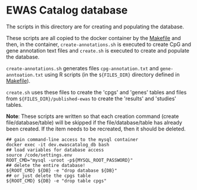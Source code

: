 # EWAS Catalog database

The scripts in this directory are for creating and populating the database.

These scripts are all copied to the docker container by the
[Makefile](../Makefile)
and then, in the container,
`create-annotations.sh` is executed to create
CpG and gene annotation text files
and `create.sh` is executed to
create and populate the database.

`create-annotations.sh` generates files
`cpg-annotation.txt` and `gene-anntoation.txt` using R scripts
(in the `${FILES_DIR}` directory defined in [Makefile](../Makefile)).

`create.sh` uses these files to create the 'cpgs' and 'genes'
tables and files from `${FILES_DIR}/published-ewas` to create
the 'results' and 'studies' tables.

**Note**: These scripts are written so that each creation
command (create file/database/table) will be skipped if
the file/database/table has already been created.
If the item needs to be recreated, then it should be deleted.

```
## gain command-line access to the mysql container
docker exec -it dev.ewascatalog_db bash
## load variables for database access
source /code/settings.env
ROOT_CMD="mysql -uroot -p${MYSQL_ROOT_PASSWORD}"
## delete the entire database!
${ROOT_CMD} ${DB} -e "drop database ${DB}" 
## or just delete the cpgs table
${ROOT_CMD} ${DB} -e "drop table cpgs"
```



